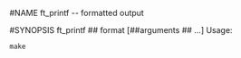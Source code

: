 #NAME
  ft_printf -- formatted output
 
#SYNOPSIS
  ft_printf ## format [##arguments ## ...]
Usage:
  ```
  make
  ```
